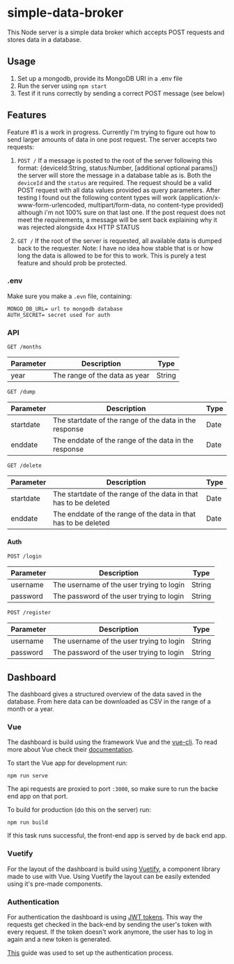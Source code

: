 # simple-data-broker
This Node server is a simple data broker which accepts POST requests and stores data in a database.

## Usage
1. Set up a mongodb, provide its MongoDB URI in a .env file
2. Run the server using `npm start`
3. Test if it runs correctly by sending a correct POST message (see below)

## Features

Feature #1 is a work in progress. Currently I'm trying to figure out how to send larger amounts of data in one post request.
The server accepts two requests:

1. `POST /` If a message is posted to the root of the server following this format: {deviceId:String, status:Number, [additional optional params]} the server will store the message in a database table as is. Both the `deviceId` and the `status` are required. The request should be a valid POST request with all data values provided as query parameters. After testing I found out the following content types will work (application/x-www-form-urlencoded, multipart/form-data, no content-type provided) although i'm not 100% sure on that last one. If the post request does not meet the requirements, a message will be sent back explaining why it was rejected alongside  4xx HTTP STATUS

2. `GET /` If the root of the server is requested, all available data is dumped back to the requester. Note: I have no idea how stable that is or how long the data is allowed to be for this to work. This is purely a test feature and should prob be protected.

### .env

Make sure you make a `.evn` file, containing:

```
MONGO_DB_URL= url to mongodb database
AUTH_SECRET= secret used for auth
```

### API

```GET /months```
 
| Parameter | Description | Type |
|---|---|---|
| year | The range of the data as year | String |

```GET /dump```

| Parameter | Description | Type |
|---|---|---|
| startdate | The startdate of the range of the data in the response | Date |
| enddate | The enddate of the range of the data in the response | Date |


```GET /delete```

| Parameter | Description | Type |
|---|---|---|
| startdate | The startdate of the range of the data in that has to be deleted | Date |
| enddate | The enddate of the range of the data in that has to be deleted | Date |

#### Auth

```POST /login```

| Parameter | Description | Type |
|---|---|---|
| username | The username of the user trying to login | String |
| password | The password of the user trying to login | String |

```POST /register```

| Parameter | Description | Type |
|---|---|---|
| username | The username of the user trying to login | String |
| password | The password of the user trying to login | String |

## Dashboard

The dashboard gives a structured overview of the data saved in the database. From here data can be downloaded as CSV in the range of a month or a year.

### Vue

The dashboard is build using the framework Vue and the [vue-cli](https://github.com/vuejs/vue-cli). To read more about Vue check their [documentation](https://vuejs.org/v2/guide/).

To start the Vue app for development run:

```npm run serve```

The api requests are proxied to port `:3000`, so make sure to run the backe end app on that port.

To build for production (do this on the server) run:

```npm run build```

If this task runs successful, the front-end app is served by de back end app.


### Vuetify

For the layout of the dashboard is build using [Vuetify](https://vuetifyjs.com/en/), a component library made to use with Vue. Using Vuetify the layout can be easily extended using it's pre-made components.

### Authentication

For authentication the dashboard is using [JWT tokens](https://jwt.io/). This way the requests get checked in the back-end by sending the user's token with every request. If the token doesn't work anymore, the user has to log in again and a new token is generated.

[This](https://www.djamware.com/post/5ac8338780aca714d19d5b9e/securing-mevn-stack-vuejs-2-web-application-using-passport) guide was used to set up the authentication process.